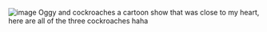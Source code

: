 ![image](https://github.com/user-attachments/assets/7da57bf2-6d66-42ed-9810-24f90d8b490a)
Oggy and cockroaches a cartoon show that was close to my heart, here are all of the three cockroaches haha

